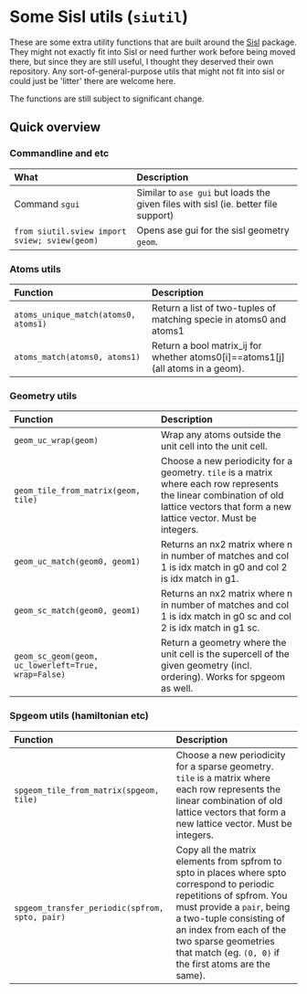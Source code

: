 # Some Sisl utils (`siutil`)

These are some extra utility functions that are built around the [Sisl](github.com/zerothi/sisl) package.
They might not exactly fit into Sisl or need further work before being moved there, but since they are still useful, I thought they deserved their own repository.
Any sort-of-general-purpose utils that might not fit into sisl or could just be 'litter' there are welcome here.

The functions are still subject to significant change.

## Quick overview

### Commandline and etc

| What | Description |
| :--- | :---------- |
| Command `sgui` | Similar to `ase gui` but loads the given files with sisl (ie. better file support) |
| `from siutil.sview import sview; sview(geom)` | Opens ase gui for the sisl geometry `geom`. |

### Atoms utils

| Function             | Description                                   |
|:-------------------- |:--------------------------------------------- |
| `atoms_unique_match(atoms0, atoms1)` | Return a list of two-tuples of matching specie in atoms0 and atoms1 |
| `atoms_match(atoms0, atoms1)` | Return a bool matrix_ij for whether atoms0[i]==atoms1[j] (all atoms in a geom). |

### Geometry utils

| Function             | Description                                   |
|:-------------------- |:--------------------------------------------- |
| `geom_uc_wrap(geom)` | Wrap any atoms outside the unit cell into the unit cell. |
| `geom_tile_from_matrix(geom, tile)` | Choose a new periodicity for a geometry. `tile` is a matrix where each row represents the linear combination of old lattice vectors that form a new lattice vector. Must be integers. |
| `geom_uc_match(geom0, geom1)` | Returns an nx2 matrix where n in number of matches and col 1 is idx match in g0 and col 2 is idx match in g1. |
| `geom_sc_match(geom0, geom1)` | Returns an nx2 matrix where n in number of matches and col 1 is idx match in g0 sc and col 2 is idx match in g1 sc. |
| `geom_sc_geom(geom, uc_lowerleft=True, wrap=False)` | Return a geometry where the unit cell is the supercell of the given geometry (incl. ordering). Works for spgeom as well. |

### Spgeom utils (hamiltonian etc)

| Function             | Description                                   |
|:-------------------- |:--------------------------------------------- |
| `spgeom_tile_from_matrix(spgeom, tile)` | Choose a new periodicity for a sparse geometry. `tile` is a matrix where each row represents the linear combination of old lattice vectors that form a new lattice vector.  Must be integers. |
| `spgeom_transfer_periodic(spfrom, spto, pair)` | Copy all the matrix elements from spfrom to spto in places where spto correspond to periodic repetitions of spfrom. You must provide a `pair`, being a two-tuple consisting of an index from each of the two sparse geometries that match (eg. `(0, 0)` if the first atoms are the same). |
